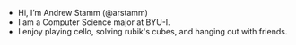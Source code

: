 - Hi, I’m Andrew Stamm (@arstamm)
- I am a Computer Science major at BYU-I.
- I enjoy playing cello, solving rubik's cubes, and hanging out with friends.
